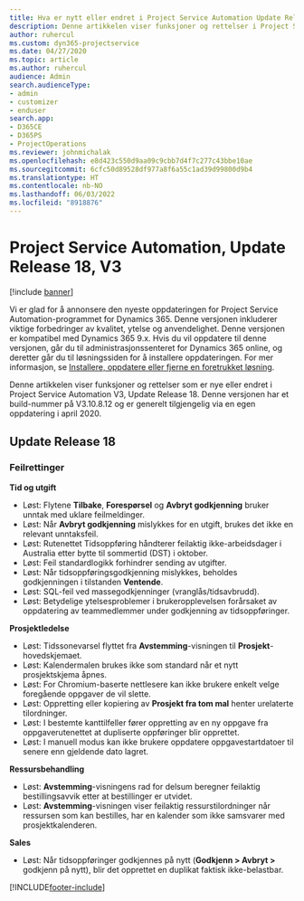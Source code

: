 ```yaml
---
title: Hva er nytt eller endret i Project Service Automation Update Release 18, V3
description: Denne artikkelen viser funksjoner og rettelser i Project Service Automation Update Release 18 V3.
author: ruhercul
ms.custom: dyn365-projectservice
ms.date: 04/27/2020
ms.topic: article
ms.author: ruhercul
audience: Admin
search.audienceType:
- admin
- customizer
- enduser
search.app:
- D365CE
- D365PS
- ProjectOperations
ms.reviewer: johnmichalak
ms.openlocfilehash: e8d423c550d9aa09c9cbb7d4f7c277c43bbe10ae
ms.sourcegitcommit: 6cfc50d89528df977a8f6a55c1ad39d99800d9b4
ms.translationtype: HT
ms.contentlocale: nb-NO
ms.lasthandoff: 06/03/2022
ms.locfileid: "8918876"
---
```

# <a name="project-service-automation-update-release-18-v3"></a>Project Service Automation, Update Release 18, V3

[!include [banner](../includes/psa-now-project-operations.md)]

Vi er glad for å annonsere den nyeste oppdateringen for Project Service Automation-programmet for Dynamics 365. Denne versjonen inkluderer viktige forbedringer av kvalitet, ytelse og anvendelighet. Denne versjonen er kompatibel med Dynamics 365 9.x. Hvis du vil oppdatere til denne versjonen, går du til administrasjonssenteret for Dynamics 365 online, og deretter går du til løsningssiden for å installere oppdateringen. For mer informasjon, se [Installere, oppdatere eller fjerne en foretrukket løsning](/power-platform/admin/install-remove-preferred-solution).

Denne artikkelen viser funksjoner og rettelser som er nye eller endret i Project Service Automation V3, Update Release 18. Denne versjonen har et build-nummer på V3.10.8.12 og er generelt tilgjengelig via en egen oppdatering i april 2020.

## <a name="update-release-18"></a>Update Release 18

### <a name="bug-fixes"></a>Feilrettinger

**Tid og utgift**

- Løst: Flytene **Tilbake**, **Forespørsel** og **Avbryt godkjenning** bruker unntak med uklare feilmeldinger.
- Løst: Når **Avbryt godkjenning** mislykkes for en utgift, brukes det ikke en relevant unntaksfeil.
- Løst: Rutenettet Tidsoppføring håndterer feilaktig ikke-arbeidsdager i Australia etter bytte til sommertid (DST) i oktober.
- Løst: Feil standardlogikk forhindrer sending av utgifter.
- Løst: Når tidsoppføringsgodkjenning mislykkes, beholdes godkjenningen i tilstanden **Ventende**.
- Løst: SQL-feil ved massegodkjenninger (vranglås/tidsavbrudd).
- Løst: Betydelige ytelsesproblemer i brukeropplevelsen forårsaket av oppdatering av teammedlemmer under godkjenning av tidsoppføringer.

**Prosjektledelse**

- Løst: Tidssonevarsel flyttet fra **Avstemming**-visningen til **Prosjekt**-hovedskjemaet.
- Løst: Kalendermalen brukes ikke som standard når et nytt prosjektskjema åpnes.
- Løst: For Chromium-baserte nettlesere kan ikke brukere enkelt velge foregående oppgaver de vil slette.
- Løst: Oppretting eller kopiering av **Prosjekt fra tom mal** henter urelaterte tilordninger.
- Løst: I bestemte kanttilfeller fører oppretting av en ny oppgave fra oppgaverutenettet at dupliserte oppføringer blir opprettet.
- Løst: I manuell modus kan ikke brukere oppdatere oppgavestartdatoer til senere enn gjeldende dato lagret.

**Ressursbehandling**

- Løst: **Avstemming**-visningens rad for delsum beregner feilaktig bestillingsavvik etter at bestillinger er utvidet.
- Løst: **Avstemming**-visningen viser feilaktig ressurstilordninger når ressursen som kan bestilles, har en kalender som ikke samsvarer med prosjektkalenderen.

**Sales**

- Løst: Når tidsoppføringer godkjennes på nytt (**Godkjenn > Avbryt >** godkjenn på nytt), blir det opprettet en duplikat faktisk ikke-belastbar.


[!INCLUDE[footer-include](../includes/footer-banner.md)]
